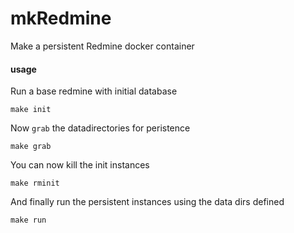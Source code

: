 # mkRedmine

Make a persistent Redmine docker container

#### usage

Run a base redmine with initial database

```
make init
```

Now `grab` the datadirectories for peristence

```
make grab
```

You can now kill the init instances

```
make rminit
```

And finally run the persistent instances using the data dirs defined

```
make run
```


